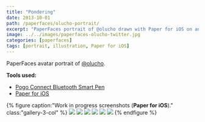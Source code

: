 ```yaml
---
title: "Pondering"
date: 2013-10-01
path: /paperfaces/olucho-portrait/
excerpt: "PaperFaces portrait of @olucho drawn with Paper for iOS on an iPad."
image: ../../images/paperfaces-olucho-twitter.jpg
categories: [paperfaces]
tags: [portrait, illustration, Paper for iOS]
---
```


PaperFaces avatar portrait of <a href="https://twitter.com/olucho">@olucho</a>.

**Tools used:**

- [Pogo Connect Bluetooth Smart Pen](https://www.amazon.com/gp/product/B009K448L4/ref=as_li_ss_tl?ie=UTF8&camp=1789&creative=390957&creativeASIN=B009K448L4&linkCode=as2&tag=mademist-20)
- [Paper for iOS](https://paper.bywetransfer.com/)

{% figure caption:"Work in progress screenshots (**Paper for iOS**)." class:"gallery-3-col" %}
[![](../../images/paperfaces-olucho-process-1-600.jpg)](../../images/paperfaces-olucho-process-1-lg.jpg)
[![](../../images/paperfaces-olucho-process-2-600.jpg)](../../images/paperfaces-olucho-process-2-lg.jpg)
[![](../../images/paperfaces-olucho-process-3-600.jpg)](../../images/paperfaces-olucho-process-3-lg.jpg)
[![](../../images/paperfaces-olucho-process-4-600.jpg)](../../images/paperfaces-olucho-process-4-lg.jpg)
[![](../../images/paperfaces-olucho-process-5-600.jpg)](../../images/paperfaces-olucho-process-5-lg.jpg)
[![](../../images/paperfaces-olucho-process-6-600.jpg)](../../images/paperfaces-olucho-process-6-lg.jpg)
{% endfigure %}
